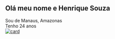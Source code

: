## Olá meu nome e Henrique Souza
Sou de Manaus, Amazonas <br>
Tenho 24 anos <br>
[![card](https://github-readme-stats.vercel.app/api?username=HenriquepSouza23&theme=gruvbox)](https://github.com/anuraghazra/github-readme-stats)
